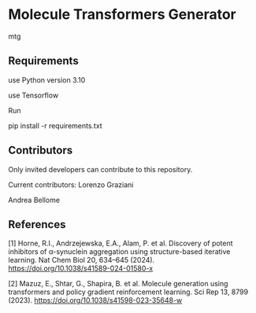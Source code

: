 # Molecule Transformers Generator
mtg

## Requirements
use Python version 3.10

use Tensorflow

Run

pip install -r requirements.txt

## Contributors
Only invited developers can contribute to this repository.

Current contributors:
Lorenzo Graziani

Andrea Bellome

## References

<a id="1">[1]</a> 
Horne, R.I., Andrzejewska, E.A., Alam, P. et al. Discovery of potent inhibitors of α-synuclein aggregation using structure-based iterative learning. Nat Chem Biol 20, 634–645 (2024). https://doi.org/10.1038/s41589-024-01580-x

<a id="2">[2]</a> 
Mazuz, E., Shtar, G., Shapira, B. et al. Molecule generation using transformers and policy gradient reinforcement learning. Sci Rep 13, 8799 (2023). https://doi.org/10.1038/s41598-023-35648-w
